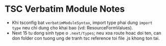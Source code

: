 # TSC Verbatim Module Notes

- Khi tsconfig bat `verbatimModuleSyntax`, import type phai dung `import type` neu chi dung cho khai bao (vd: ResourceFormValues).
- Next 15 tu dong sinh type o `.next/types`; neu xoa route hoac doi ten, can don folder con tuong ung de tranh tsc reference toi file .js khong ton tai.
